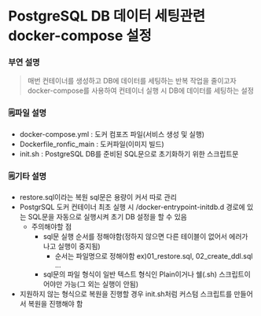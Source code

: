 # PostgreSQL DB 데이터 세팅관련 docker-compose 설정
### 부연 설명
> 매번 컨테이너를 생성하고 DB에 데이터를 세팅하는 반복 작업을 줄이고자
> docker-compose를 사용하여 컨테이너 실행 시 DB에 데이터를 세팅하는 설정
### 🗒️파일 설명
- docker-compose.yml : 도커 컴포즈 파일(서비스 생성 및 실행)
- Dockerfile_ronfic_main : 도커파일(이미지 빌드)
- init.sh : PostgreSQL DB를 준비된 SQL문으로 초기화하기 위한 스크립트문

### 🗒️기타 설명
- restore.sql이라는 복원 sql문은 용량이 커서 따로 관리
- PostgrSQL 도커 컨테이너 최초 실행 시 /docker-entrypoint-initdb.d 경로에 있는 SQL문을 자동으로 실행시켜 초기 DB 설정을 할 수 있음
  - 주의해야할 점
    - sql문 실행 순서를 정해야함(정하지 않으면 다른 테이블이 없어서 에러가 나고 실행이 중지됨)
      - 순서는 파일명으로 정해야함 ex)01_restore.sql, 02_create_ddl.sql ...
    - sql문의 파일 형식이 일반 텍스트 형식인 Plain이거나 쉘(.sh) 스크립트이어야만 가능(그 외는 실행이 안됨)
- 지원하지 않는 형식으로 복원을 진행할 경우 init.sh처럼 커스텀 스크립트를 만들어서 복원을 진행해야 함
